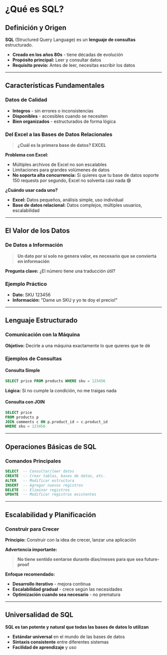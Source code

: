 # ¿Qué es SQL?

## Definición y Origen

**SQL** (Structured Query Language) es un **lenguaje de consultas** estructurado.

- **Creado en los años 80s** - tiene décadas de evolución
- **Propósito principal:** Leer y consultar datos
- **Requisito previo:** Antes de leer, necesitas escribir los datos

---

## Características Fundamentales

### Datos de Calidad

- **Integros** - sin errores o inconsistencias
- **Disponibles** - accesibles cuando se necesiten
- **Bien organizados** - estructurados de forma lógica

### Del Excel a las Bases de Datos Relacionales

> **¿Cuál es la primera base de datos? EXCEL**

**Problema con Excel:**

- Múltiples archivos de Excel no son escalables
- Limitaciones para grandes volúmenes de datos
- **No soporta alta concurrencia:** Si quieres que tu base de datos soporte 150 requests por segundo, Excel no solventa casi nada 😅

**¿Cuándo usar cada uno?**

- **Excel:** Datos pequeños, análisis simple, uso individual
- **Base de datos relacional:** Datos complejos, múltiples usuarios, escalabilidad

---

## El Valor de los Datos

### De Datos a Información

> **Un dato por sí solo no genera valor, es necesario que se convierta en información**

**Pregunta clave:** ¿El número tiene una traducción útil?

### Ejemplo Práctico

- **Dato:** SKU 123456
- **Información:** "Dame un SKU y yo te doy el precio!"

---

## Lenguaje Estructurado

### Comunicación con la Máquina

**Objetivo:** Decirle a una máquina exactamente lo que quieres que te dé

### Ejemplos de Consultas

#### Consulta Simple

```sql
SELECT price FROM products WHERE sku = 123456
```

**Lógica:** Si no cumple la condición, no me traigas nada

#### Consulta con JOIN

```sql
SELECT price 
FROM products p 
JOIN comments c ON p.product_id = c.product_id 
WHERE sku = 123456
```

---

## Operaciones Básicas de SQL

### Comandos Principales

```sql
SELECT  -- Consultar/leer datos
CREATE  -- Crear tablas, bases de datos, etc.
ALTER   -- Modificar estructura
INSERT  -- Agregar nuevos registros
DELETE  -- Eliminar registros
UPDATE  -- Modificar registros existentes
```

---

## Escalabilidad y Planificación

### Construir para Crecer

**Principio:** Construir con la idea de crecer, lanzar una aplicación

**Advertencia importante:**
> **No tiene sentido sentarse durante días/meses para que sea future-proof**

**Enfoque recomendado:**

- **Desarrollo iterativo** - mejora continua
- **Escalabilidad gradual** - crece según las necesidades
- **Optimización cuando sea necesario** - no prematura

---

## Universalidad de SQL

**SQL es tan potente y natural que todas las bases de datos lo utilizan**

- **Estándar universal** en el mundo de las bases de datos
- **Sintaxis consistente** entre diferentes sistemas
- **Facilidad de aprendizaje** y uso
